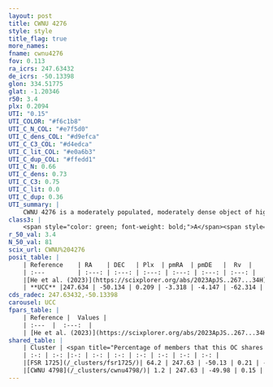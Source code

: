 ```yaml
---
layout: post
title: CWNU 4276
style: style
title_flag: true
more_names: 
fname: cwnu4276
fov: 0.113
ra_icrs: 247.63432
de_icrs: -50.13398
glon: 334.51775
glat: -1.20346
r50: 3.4
plx: 0.2094
UTI: "0.15"
UTI_COLOR: "#f6c1b8"
UTI_C_N_COL: "#e7f5d0"
UTI_C_dens_COL: "#d9efca"
UTI_C_C3_COL: "#d4edca"
UTI_C_lit_COL: "#e0a6b3"
UTI_C_dup_COL: "#ffedd1"
UTI_C_N: 0.66
UTI_C_dens: 0.73
UTI_C_C3: 0.75
UTI_C_lit: 0.0
UTI_C_dup: 0.36
UTI_summary: |
    CWNU 4276 is a moderately populated, moderately dense object of high C3 quality. It was recently reported in the literature.<br><br><span style="color: #99180f; font-weight: bold;">Warning: </span>This is possibly a duplicated object, which shares a significant percentage of members with at least one previously reported entry, and a very small percentage with at least one entry reported in the same catalogue.
class3: |
    <span style="color: green; font-weight: bold;">A</span><span style="color: #FFC300; font-weight: bold;">B</span>
r_50_val: 3.4
N_50_val: 81
scix_url: CWNU%204276
posit_table: |
    | Reference    | RA    | DEC   | Plx  | pmRA  | pmDE   |  Rv  |
    | :---         | :---: | :---: | :---: | :---: | :---: | :---: |
    |[He et al. (2023)](https://scixplorer.org/abs/2023ApJS..267...34H) | 247.646 | -50.132 | 0.204 | -3.321 | -4.149 | -- |
    | **UCC** |247.634 | -50.134 | 0.209 | -3.318 | -4.147 | -62.314 | 
cds_radec: 247.63432,-50.13398
carousel: UCC
fpars_table: |
    | Reference |  Values |
    | :---  |  :---:  |
    | [He et al. (2023)](https://scixplorer.org/abs/2023ApJS..267...34H) | `A0=6.55, m-M=13.2, logA=6.7` |
shared_table: |
    | Cluster | <span title="Percentage of members that this OC shares with the ones listed">%</span>   | RA   | DEC   | Plx   | pmRA  | pmDE  | Rv | UTI |
    | :-: | :-: |:-: | :-: | :-: | :-: | :-: | :-: | :-: |
    |[FSR 1725](/_clusters/fsr1725/)| 64.2 | 247.63 | -50.13 | 0.21 | -3.31 | -4.17 | -62.31 |0.55 |
    |[CWNU 4798](/_clusters/cwnu4798/)| 1.2 | 247.63 | -49.98 | 0.15 | -3.42 | -4.64 | -52.36 |0.21 |
---
```

